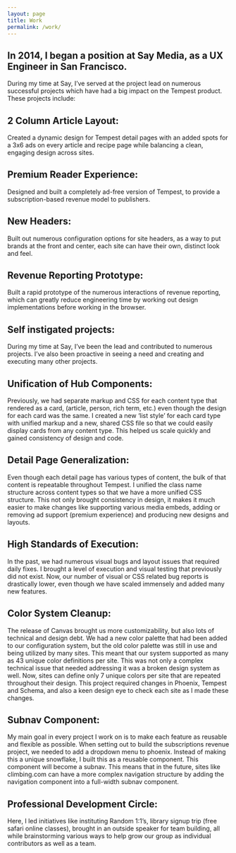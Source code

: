 ```yaml
---
layout: page
title: Work
permalink: /work/
---
```


<section class="l-panel">
  <h2 class="m-subhead">In 2014, I began a position at Say Media, as a UX Engineer in San Francisco.</h2>
  <p class="m-body">During my time at Say, I’ve served at the project lead on numerous successful projects which have had a big impact on the Tempest product. These projects include:</p>
</section>

<section class="l-panel">
  <h2 class="m-subhead">2 Column Article Layout:</h2>
  <p class="m-body">Created a dynamic design for Tempest detail pages with an added spots for a 3x6 ads on every article and recipe page while balancing a clean, engaging design across sites.</p>
</section>

<section class="l-panel">
  <h2 class="m-subhead">Premium Reader Experience:</h2>
  <p class="m-body">Designed and built a completely ad-free version of Tempest, to provide a subscription-based revenue model to publishers.</p>
</section>

<section class="l-panel">
  <h2 class="m-subhead">New Headers:</h2>
  <p class="m-body">Built out numerous configuration options for site headers, as a way to put brands at the front and center, each site can have their own, distinct look and feel.</p>
</section>

<section class="l-panel">
  <h2 class="m-subhead">Revenue Reporting Prototype:</h2>
  <p class="m-body">Built a rapid prototype of the numerous interactions of revenue reporting, which can greatly reduce engineering time by working out design implementations before working in the browser.</p>
</section>

<section class="l-panel">
  <h2 class="m-subhead">Self instigated projects:</h2>
  <p class="m-body">During my time at Say, I’ve been the lead and contributed to numerous projects. I’ve also been proactive in seeing a need and creating and executing many other projects.</p>
</section>

<section class="l-panel">
  <h2 class="m-subhead">Unification of Hub Components:</h2>
  <p class="m-body">Previously, we had separate markup and CSS for each content type that rendered as a card, (article, person, rich term, etc.) even though the design for each card was the same. I created a new ‘list style’ for each card type with unified markup and a new, shared CSS file so that we could easily display cards from any content type. This helped us scale quickly and gained consistency of design and code.</p>
</section>

<section class="l-panel">
  <h2 class="m-subhead">Detail Page Generalization:</h2>
  <p class="m-body">Even though each detail page has various types of content, the bulk of that content is repeatable throughout Tempest. I unified the class name structure across content types so that we have a more unified CSS structure. This not only brought consistency in design, it makes it much easier to make changes like supporting various media embeds, adding or removing ad support (premium experience) and producing new designs and layouts.
</p>
</section>

<section class="l-panel">
  <h2 class="m-subhead">High Standards of Execution:</h2>
  <p class="m-body">In the past, we had numerous visual bugs and layout issues that required daily fixes. I brought a level of execution and visual testing that previously did not exist. Now, our number of visual or CSS related bug reports is drastically lower, even though we have scaled immensely and added many new features.</p>
</section>

<section class="l-panel">
  <h2 class="m-subhead">Color System Cleanup:</h2>
  <p class="m-body">The release of Canvas brought us more customizability, but also lots of technical and design debt. We had a new color palette that had been added to our configuration system, but the old color palette was still in use and being utilized by many sites. This meant that our system supported as many as 43 unique color definitions per site. This was not only a complex technical issue that needed addressing it was a broken design system as well. Now, sites can define only 7 unique colors per site that are repeated throughout their design. This project required changes in Phoenix, Tempest and Schema, and also a keen design eye to check each site as I made these changes. 
</p>
</section>

<section class="l-panel">
  <h2 class="m-subhead">Subnav Component:</h2>
  <p class="m-body">My main goal in every project I work on is to make each feature as reusable and flexible as possible. When setting out to build the subscriptions revenue project, we needed to add a dropdown menu to phoenix. Instead of making this a unique snowflake, I built this as a reusable component. This component will become a subnav. This means that in the future, sites like climbing.com  can have a more complex navigation structure by adding the navigation component into a full-width subnav component.</p>
</section>

<section class="l-panel">
  <h2 class="m-subhead">Professional Development Circle:</h2>
  <p class="m-body">Here, I led initiatives like instituting Random 1:1’s, library signup trip (free safari online classes), brought in an outside speaker for team building, all while brainstorming various ways to help grow our group as individual contributors as well as a team.</p>
</section>

